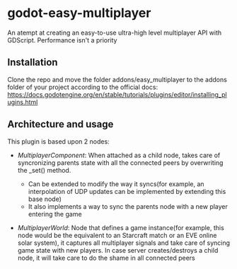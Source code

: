 # godot-easy-multiplayer
An atempt at creating an easy-to-use ultra-high level multiplayer API with GDScript. Performance isn't a priority 

## Installation

Clone the repo and move the folder addons/easy_multiplayer to the addons folder of your project according to the official docs: 
https://docs.godotengine.org/en/stable/tutorials/plugins/editor/installing_plugins.html

## Architecture and usage

This plugin is based upon 2 nodes:

* *MultiplayerComponent*: When attached as a child node, takes care of syncronizing parents state with all the connected peers by overwriting the _set() method.
   * Can be extended to modify the way it syncs(for example, an interpolation of UDP updates can be implemented by extending this base node)
   * It also implements a way to sync the parents node with a new player entering the game

* *MultiplayerWorld*: Node that defines a game instance(for example, this node would be the equivalent to an Starcraft match or an EVE online solar system), 
it captures all multiplayer signals and take care of syncing game state with new players. In case server creates/destroys a child node, it will take care 
to do the shame in all connected peers  


